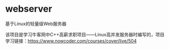 # webserver
基于Linux的轻量级Web服务器

该项目是学习牛客网中C++高薪求职项目——Linux高并发服务器时编写的，项目学习链接：https://www.nowcoder.com/courses/cover/live/504

